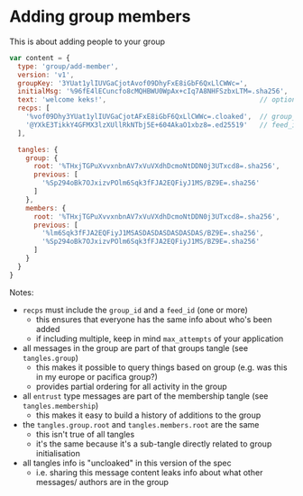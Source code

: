 # Adding group members

This is about adding people to your group

```js
var content = {
  type: 'group/add-member',
  version: 'v1',
  groupKey: '3YUat1ylIUVGaCjotAvof09DhyFxE8iGbF6QxLlCWWc=',
  initialMsg: '%96fE4lECuncfo8cMQHBWU0WpAx+cIq7A8NHFSzbxLTM=.sha256',
  text: 'welcome keks!',                                      // optional
  recps: [
    '%vof09Dhy3YUat1ylIUVGaCjotAFxE8iGbF6QxLlCWWc=.cloaked',  // group_id
    '@YXkE3TikkY4GFMX3lzXUllRkNTbj5E+604AkaO1xbz8=.ed25519'   // feed_id (for new person)
  ],

  tangles: {
    group: {
      root: '%THxjTGPuXvvxnbnAV7xVuVXdhDcmoNtDDN0j3UTxcd8=.sha256',
      previous: [
        '%Sp294oBk7OJxizvPOlm6Sqk3fFJA2EQFiyJ1MS/BZ9E=.sha256'
      ]
    },
    members: {
      root: '%THxjTGPuXvvxnbnAV7xVuVXdhDcmoNtDDN0j3UTxcd8=.sha256',
      previous: [
        '%lm6Sqk3fFJA2EQFiyJ1MSASDASDASDASDASDAS/BZ9E=.sha256',
        '%Sp294oBk7OJxizvPOlm6Sqk3fFJA2EQFiyJ1MS/BZ9E=.sha256'
      ]
    }
  }
}
```

Notes:
- `recps` must include the `group_id` and a `feed_id` (one or more)
  - this ensures that everyone has the same info about who's been added
  - if including multiple, keep in mind `max_attempts` of your application
- all messages in the group are part of that groups tangle (see `tangles.group`)
  - this makes it possible to query things based on group (e.g. was this in my europe or pacifica group?)
  - provides partial ordering for all activity in the group
- all `entrust` type messages are part of the membership tangle (see `tangles.membership`)
  - this makes it easy to build a history of additions to the group
- the `tangles.group.root` and `tangles.members.root` are the same
  - this isn't true of all tangles
  - it's the same because it's a sub-tangle directly related to group initialisation
- all tangles info is "uncloaked" in this version of the spec
  - i.e. sharing this message content leaks info about what other messages/ authors are in the group
